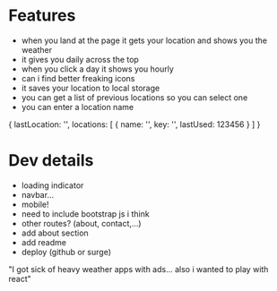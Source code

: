# Features

- when you land at the page it gets your location and shows you the weather
- it gives you daily across the top
- when you click a day it shows you hourly
- can i find better freaking icons
- it saves your location to local storage
- you can get a list of previous locations so you can select one
- you can enter a location name

{
lastLocation: '',
locations: [
{
name: '',
key: '',
lastUsed: 123456
}
]
}

# Dev details

- loading indicator
- navbar...
- mobile!
- need to include bootstrap js i think
- other routes? (about, contact,...)
- add about section
- add readme
- deploy (github or surge)

"I got sick of heavy weather apps with ads... also i wanted to play with react"
